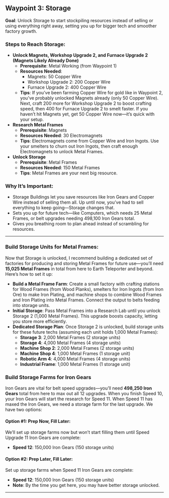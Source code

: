 ## Waypoint 3: Storage
**Goal**: Unlock Storage to start stockpiling resources instead of selling or using everything right away, setting you up for bigger tech and smoother factory growth.

### Steps to Reach Storage:
- **Unlock Magnets, Workshop Upgrade 2, and Furnace Upgrade 2 (Magnets Likely Already Done)**  
  - **Prerequisite**: Metal Working (from Waypoint 1)  
  - **Resources Needed**:  
    - Magnets: 50 Copper Wire  
    - Workshop Upgrade 2: 200 Copper Wire  
    - Furnace Upgrade 2: 400 Copper Wire  
  - **Tips**: If you’ve been farming Copper Wire for gold like in Waypoint 2, you’ve probably unlocked Magnets already (only 50 Copper Wire). Next, craft 200 more for Workshop Upgrade 2 to boost crafting speed, then 400 for Furnace Upgrade 2 to smelt faster. If you haven’t hit Magnets yet, get 50 Copper Wire now—it’s quick with your setup.
- **Research Metal Frames**  
  - **Prerequisite**: Magnets  
  - **Resources Needed**: 30 Electromagnets  
  - **Tips**: Electromagnets come from Copper Wire and Iron Ingots. Use your smelters to churn out Iron Ingots, then craft enough Electromagnets to unlock Metal Frames.
- **Unlock Storage**  
  - **Prerequisite**: Metal Frames  
  - **Resources Needed**: 150 Metal Frames  
  - **Tips**: Metal Frames are your next big resource.

### Why It’s Important:
- Storage Buildings let you save resources like Iron Gears and Copper Wire instead of selling them all. Up until now, you’ve had to sell everything to keep going—Storage changes that.
- Sets you up for future tech—like Computers, which needs 25 Metal Frames, or belt upgrades needing 498,100 Iron Gears total.
- Gives you breathing room to plan ahead instead of scrambling for resources.
---

### Build Storage Units for Metal Frames:
Now that Storage is unlocked, I recommend building a dedicated set of factories for producing and storing Metal Frames for future use—you’ll need **15,025 Metal Frames** in total from here to Earth Teleporter and beyond. Here’s how to set it up:

- **Build a Metal Frame Farm**: Create a small factory with crafting stations for Wood Frames (from Wood Planks), smelters for Iron Ingots (from Iron Ore) to make Iron Plating, and machine shops to combine Wood Frames and Iron Plating into Metal Frames. Connect the output to belts feeding into storage units.
- **Initial Storage**: Pass Metal Frames into a Research Lab until you unlock Storage 2 (1,000 Metal Frames). This upgrade boosts capacity, letting you store more efficiently.
- **Dedicated Storage Plan**: Once Storage 2 is unlocked, build storage units for these future techs (assuming each unit holds 1,000 Metal Frames):  
  - **Storage 3**: 2,000 Metal Frames (2 storage units)  
  - **Storage 4**: 4,000 Metal Frames (4 storage units)  
  - **Machine Shop 2**: 2,000 Metal Frames (2 storage units)  
  - **Machine Shop 4**: 1,000 Metal Frames (1 storage unit)  
  - **Robotic Arm 4**: 4,000 Metal Frames (4 storage units)  
  - **Industrial Frame**: 1,000 Metal Frames (1 storage unit)  



### Build Storage Farms for Iron Gears
Iron Gears are vital for belt speed upgrades—you’ll need **498,250 Iron Gears** total from here to max out all 12 upgrades. When you finish Speed 10, your Iron Gears will start the research for Speed 11. When Speed 11 has maxed the Iron Gears, we need a storage farm for the last upgrade. We have two options:

#### Option #1: Prep Now, Fill Later:
We’ll set up storage farms now but won’t start filling them until Speed Upgrade 11 Iron Gears are complete:
- **Speed 12**: 150,000 Iron Gears (150 storage units)

#### Option #2: Prep Later, Fill Later:
Set up storage farms when Speed 11 Iron Gears are complete:
- **Speed 12**: 150,000 Iron Gears (150 storage units)  
- **Note**: By the time you get here, you may have better storage unlocked.
---
